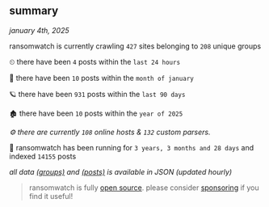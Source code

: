 
## summary
_january 4th, 2025_

ransomwatch is currently crawling `427` sites belonging to `208` unique groups

⏲ there have been `4` posts within the `last 24 hours`

🦈 there have been `10` posts within the `month of january`

🪐 there have been `931` posts within the `last 90 days`

🏚 there have been `10` posts within the `year of 2025`

_⚙️ there are currently `108` online hosts & `132` custom parsers._

🦕 ransomwatch has been running for `3 years, 3 months and 28 days` and indexed `14155` posts

_all data  [(groups)](http://ransomwhat.telemetry.ltd/groups) and [(posts)](http://ransomwhat.telemetry.ltd/posts) is available in JSON (updated hourly)_

> ransomwatch is fully [open source](https://github.com/joshhighet/ransomwatch#ransomwatch--). please consider [sponsoring](https://github.com/sponsors/joshhighet) if you find it useful!
